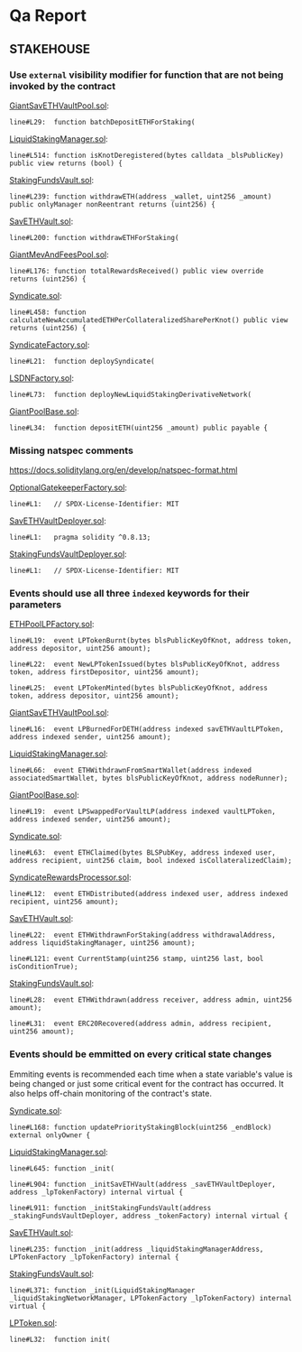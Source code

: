 # Qa Report

## STAKEHOUSE

### Use `external` visibility modifier for function that are not being invoked by the contract

[GiantSavETHVaultPool.sol](https://github.com/code-423n4/2022-11-stakehouse/tree/main/contracts/liquid-staking/GiantSavETHVaultPool.sol):

```solidity
line#L29:  function batchDepositETHForStaking(
```

[LiquidStakingManager.sol](https://github.com/code-423n4/2022-11-stakehouse/tree/main/contracts/liquid-staking/LiquidStakingManager.sol):

```solidity
line#L514: function isKnotDeregistered(bytes calldata _blsPublicKey) public view returns (bool) {
```

[StakingFundsVault.sol](https://github.com/code-423n4/2022-11-stakehouse/tree/main/contracts/liquid-staking/StakingFundsVault.sol):

```solidity
line#L239: function withdrawETH(address _wallet, uint256 _amount) public onlyManager nonReentrant returns (uint256) {
```

[SavETHVault.sol](https://github.com/code-423n4/2022-11-stakehouse/tree/main/contracts/liquid-staking/SavETHVault.sol):

```solidity
line#L200: function withdrawETHForStaking(
```

[GiantMevAndFeesPool.sol](https://github.com/code-423n4/2022-11-stakehouse/tree/main/contracts/liquid-staking/GiantMevAndFeesPool.sol):

```solidity
line#L176: function totalRewardsReceived() public view override returns (uint256) {
```

[Syndicate.sol](https://github.com/code-423n4/2022-11-stakehouse/tree/main/contracts/syndicate/Syndicate.sol):

```solidity
line#L458: function calculateNewAccumulatedETHPerCollateralizedSharePerKnot() public view returns (uint256) {
```

[SyndicateFactory.sol](https://github.com/code-423n4/2022-11-stakehouse/tree/main/contracts/syndicate/SyndicateFactory.sol):

```solidity
line#L21:  function deploySyndicate(
```

[LSDNFactory.sol](https://github.com/code-423n4/2022-11-stakehouse/tree/main/contracts/liquid-staking/LSDNFactory.sol):

```solidity
line#L73:  function deployNewLiquidStakingDerivativeNetwork(
```

[GiantPoolBase.sol](https://github.com/code-423n4/2022-11-stakehouse/tree/main/contracts/liquid-staking/GiantPoolBase.sol):

```solidity
line#L34:  function depositETH(uint256 _amount) public payable {
```

### Missing natspec comments

https://docs.soliditylang.org/en/develop/natspec-format.html

[OptionalGatekeeperFactory.sol](https://github.com/code-423n4/2022-11-stakehouse/tree/main/contracts/liquid-staking/OptionalGatekeeperFactory.sol):

```solidity
line#L1:   // SPDX-License-Identifier: MIT
```

[SavETHVaultDeployer.sol](https://github.com/code-423n4/2022-11-stakehouse/tree/main/contracts/liquid-staking/SavETHVaultDeployer.sol):

```solidity
line#L1:   pragma solidity ^0.8.13;
```

[StakingFundsVaultDeployer.sol](https://github.com/code-423n4/2022-11-stakehouse/tree/main/contracts/liquid-staking/StakingFundsVaultDeployer.sol):

```solidity
line#L1:   // SPDX-License-Identifier: MIT
```

### Events should use all three `indexed` keywords for their parameters

[ETHPoolLPFactory.sol](https://github.com/code-423n4/2022-11-stakehouse/tree/main/contracts/liquid-staking/ETHPoolLPFactory.sol):

```solidity
line#L19:  event LPTokenBurnt(bytes blsPublicKeyOfKnot, address token, address depositor, uint256 amount);

line#L22:  event NewLPTokenIssued(bytes blsPublicKeyOfKnot, address token, address firstDepositor, uint256 amount);

line#L25:  event LPTokenMinted(bytes blsPublicKeyOfKnot, address token, address depositor, uint256 amount);
```

[GiantSavETHVaultPool.sol](https://github.com/code-423n4/2022-11-stakehouse/tree/main/contracts/liquid-staking/GiantSavETHVaultPool.sol):

```solidity
line#L16:  event LPBurnedForDETH(address indexed savETHVaultLPToken, address indexed sender, uint256 amount);
```

[LiquidStakingManager.sol](https://github.com/code-423n4/2022-11-stakehouse/tree/main/contracts/liquid-staking/LiquidStakingManager.sol):

```solidity
line#L66:  event ETHWithdrawnFromSmartWallet(address indexed associatedSmartWallet, bytes blsPublicKeyOfKnot, address nodeRunner);
```

[GiantPoolBase.sol](https://github.com/code-423n4/2022-11-stakehouse/tree/main/contracts/liquid-staking/GiantPoolBase.sol):

```solidity
line#L19:  event LPSwappedForVaultLP(address indexed vaultLPToken, address indexed sender, uint256 amount);
```

[Syndicate.sol](https://github.com/code-423n4/2022-11-stakehouse/tree/main/contracts/syndicate/Syndicate.sol):

```solidity
line#L63:  event ETHClaimed(bytes BLSPubKey, address indexed user, address recipient, uint256 claim, bool indexed isCollateralizedClaim);
```

[SyndicateRewardsProcessor.sol](https://github.com/code-423n4/2022-11-stakehouse/tree/main/contracts/liquid-staking/SyndicateRewardsProcessor.sol):

```solidity
line#L12:  event ETHDistributed(address indexed user, address indexed recipient, uint256 amount);
```

[SavETHVault.sol](https://github.com/code-423n4/2022-11-stakehouse/tree/main/contracts/liquid-staking/SavETHVault.sol):

```solidity
line#L22:  event ETHWithdrawnForStaking(address withdrawalAddress, address liquidStakingManager, uint256 amount);

line#L121: event CurrentStamp(uint256 stamp, uint256 last, bool isConditionTrue);
```

[StakingFundsVault.sol](https://github.com/code-423n4/2022-11-stakehouse/tree/main/contracts/liquid-staking/StakingFundsVault.sol):

```solidity
line#L28:  event ETHWithdrawn(address receiver, address admin, uint256 amount);

line#L31:  event ERC20Recovered(address admin, address recipient, uint256 amount);
```

### Events should be emmitted on every critical state changes

Emmiting events is recommended each time when a state variable's value is being changed or just some critical event for the contract has occurred. It also helps off-chain monitoring of the contract's state.

[Syndicate.sol](https://github.com/code-423n4/2022-11-stakehouse/tree/main/contracts/syndicate/Syndicate.sol):

```solidity
line#L168: function updatePriorityStakingBlock(uint256 _endBlock) external onlyOwner {
```

[LiquidStakingManager.sol](https://github.com/code-423n4/2022-11-stakehouse/tree/main/contracts/liquid-staking/LiquidStakingManager.sol):

```solidity
line#L645: function _init(

line#L904: function _initSavETHVault(address _savETHVaultDeployer, address _lpTokenFactory) internal virtual {

line#L911: function _initStakingFundsVault(address _stakingFundsVaultDeployer, address _tokenFactory) internal virtual {
```

[SavETHVault.sol](https://github.com/code-423n4/2022-11-stakehouse/tree/main/contracts/liquid-staking/SavETHVault.sol):

```solidity
line#L235: function _init(address _liquidStakingManagerAddress, LPTokenFactory _lpTokenFactory) internal {
```

[StakingFundsVault.sol](https://github.com/code-423n4/2022-11-stakehouse/tree/main/contracts/liquid-staking/StakingFundsVault.sol):

```solidity
line#L371: function _init(LiquidStakingManager _liquidStakingNetworkManager, LPTokenFactory _lpTokenFactory) internal virtual {
```

[LPToken.sol](https://github.com/code-423n4/2022-11-stakehouse/tree/main/contracts/liquid-staking/LPToken.sol):

```solidity
line#L32:  function init(
```
